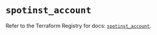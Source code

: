 # `spotinst_account`

Refer to the Terraform Registry for docs: [`spotinst_account`](https://registry.terraform.io/providers/spotinst/spotinst/1.224.0/docs/resources/account).
